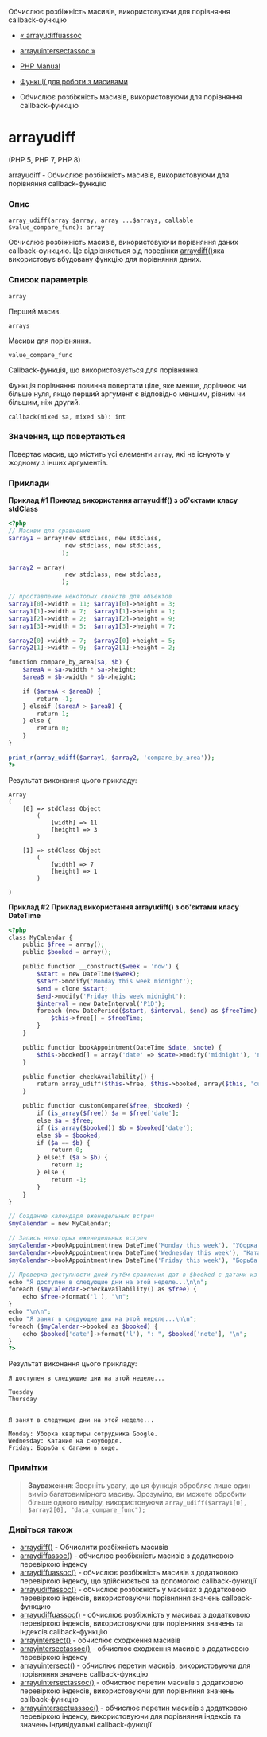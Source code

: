 Обчислює розбіжність масивів, використовуючи для порівняння callback-функцію

-   [« arrayudiffuassoc](function.array-udiff-uassoc.html)
    
-   [arrayuintersectassoc »](function.array-uintersect-assoc.html)
    
-   [PHP Manual](index.md)
    
-   [Функції для роботи з масивами](ref.array.md)
    
-   Обчислює розбіжність масивів, використовуючи для порівняння callback-функцію
    

# arrayudiff

(PHP 5, PHP 7, PHP 8)

arrayudiff - Обчислює розбіжність масивів, використовуючи для порівняння callback-функцію

### Опис

```methodsynopsis
array_udiff(array $array, array ...$arrays, callable $value_compare_func): array
```

Обчислює розбіжність масивів, використовуючи порівняння даних callback-функцию. Це відрізняється від поведінки [arraydiff()](function.array-diff.html)яка використовує вбудовану функцію для порівняння даних.

### Список параметрів

`array`

Перший масив.

`arrays`

Масиви для порівняння.

`value_compare_func`

Callback-функція, що використовується для порівняння.

Функція порівняння повинна повертати ціле, яке менше, дорівнює чи більше нуля, якщо перший аргумент є відповідно меншим, рівним чи більшим, ніж другий.

```methodsynopsis
callback(mixed $a, mixed $b): int
```

### Значення, що повертаються

Повертає масив, що містить усі елементи `array`, які не існують у жодному з інших аргументів.

### Приклади

**Приклад #1 Приклад використання **arrayudiff()** з об'єктами класу stdClass**

```php
<?php
// Масиви для сравнения
$array1 = array(new stdclass, new stdclass,
                new stdclass, new stdclass,
               );

$array2 = array(
                new stdclass, new stdclass,
               );

// проставление некоторых свойств для объектов
$array1[0]->width = 11; $array1[0]->height = 3;
$array1[1]->width = 7;  $array1[1]->height = 1;
$array1[2]->width = 2;  $array1[2]->height = 9;
$array1[3]->width = 5;  $array1[3]->height = 7;

$array2[0]->width = 7;  $array2[0]->height = 5;
$array2[1]->width = 9;  $array2[1]->height = 2;

function compare_by_area($a, $b) {
    $areaA = $a->width * $a->height;
    $areaB = $b->width * $b->height;

    if ($areaA < $areaB) {
        return -1;
    } elseif ($areaA > $areaB) {
        return 1;
    } else {
        return 0;
    }
}

print_r(array_udiff($array1, $array2, 'compare_by_area'));
?>
```

Результат виконання цього прикладу:

```
Array
(
    [0] => stdClass Object
        (
            [width] => 11
            [height] => 3
        )

    [1] => stdClass Object
        (
            [width] => 7
            [height] => 1
        )

)
```

**Приклад #2 Приклад використання **arrayudiff()** з об'єктами класу DateTime**

```php
<?php
class MyCalendar {
    public $free = array();
    public $booked = array();

    public function __construct($week = 'now') {
        $start = new DateTime($week);
        $start->modify('Monday this week midnight');
        $end = clone $start;
        $end->modify('Friday this week midnight');
        $interval = new DateInterval('P1D');
        foreach (new DatePeriod($start, $interval, $end) as $freeTime) {
            $this->free[] = $freeTime;
        }
    }

    public function bookAppointment(DateTime $date, $note) {
        $this->booked[] = array('date' => $date->modify('midnight'), 'note' => $note);
    }

    public function checkAvailability() {
        return array_udiff($this->free, $this->booked, array($this, 'customCompare'));
    }

    public function customCompare($free, $booked) {
        if (is_array($free)) $a = $free['date'];
        else $a = $free;
        if (is_array($booked)) $b = $booked['date'];
        else $b = $booked;
        if ($a == $b) {
            return 0;
        } elseif ($a > $b) {
            return 1;
        } else {
            return -1;
        }
    }
}

// Создание календаря еженедельных встреч
$myCalendar = new MyCalendar;

// Запись некоторых еженедельных встреч
$myCalendar->bookAppointment(new DateTime('Monday this week'), "Уборка квартиры сотрудника Google.");
$myCalendar->bookAppointment(new DateTime('Wednesday this week'), "Катание на сноуборде.");
$myCalendar->bookAppointment(new DateTime('Friday this week'), "Борьба с багами в коде.");

// Проверка доступности дней путём сравнения дат в $booked с датами из $free
echo "Я доступен в следующие дни на этой неделе...\n\n";
foreach ($myCalendar->checkAvailability() as $free) {
    echo $free->format('l'), "\n";
}
echo "\n\n";
echo "Я занят в следующие дни на этой неделе...\n\n";
foreach ($myCalendar->booked as $booked) {
    echo $booked['date']->format('l'), ": ", $booked['note'], "\n";
}
?>
```

Результат виконання цього прикладу:

```
Я доступен в следующие дни на этой неделе...

Tuesday
Thursday


Я занят в следующие дни на этой неделе...

Monday: Уборка квартиры сотрудника Google.
Wednesday: Катание на сноуборде.
Friday: Борьба с багами в коде.
```

### Примітки

> **Зауваження**: Зверніть увагу, що ця функція обробляє лише один вимір багатовимірного масиву. Зрозуміло, ви можете обробити більше одного виміру, використовуючи `array_udiff($array1[0], $array2[0], "data_compare_func");`

### Дивіться також

-   [arraydiff()](function.array-diff.html) - Обчислити розбіжність масивів
-   [arraydiffassoc()](function.array-diff-assoc.html) - обчислює розбіжність масивів з додатковою перевіркою індексу
-   [arraydiffuassoc()](function.array-diff-uassoc.html) - обчислює розбіжність масивів з додатковою перевіркою індексу, що здійснюється за допомогою callback-функції
-   [arrayudiffassoc()](function.array-udiff-assoc.html) - обчислює розбіжність у масивах з додатковою перевіркою індексів, використовуючи порівняння значень callback-функцию
-   [arrayudiffuassoc()](function.array-udiff-uassoc.html) - обчислює розбіжність у масивах з додатковою перевіркою індексів, використовуючи для порівняння значень та індексів callback-функцію
-   [arrayintersect()](function.array-intersect.html) - обчислює сходження масивів
-   [arrayintersectassoc()](function.array-intersect-assoc.html) - обчислює сходження масивів з додатковою перевіркою індексу
-   [arrayuintersect()](function.array-uintersect.html) - обчислює перетин масивів, використовуючи для порівняння значень callback-функцію
-   [arrayuintersectassoc()](function.array-uintersect-assoc.html) - обчислює перетин масивів з додатковою перевіркою індексів, використовуючи для порівняння значень callback-функцію
-   [arrayuintersectuassoc()](function.array-uintersect-uassoc.html) - обчислює перетин масивів з додатковою перевіркою індексу, використовуючи для порівняння індексів та значень індивідуальні callback-функції